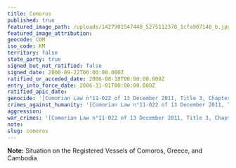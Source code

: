 ```yaml
---
title: Comoros
published: true
featured_image_path: /uploads/1427901547448_5275112378_1cfa907140_b.jpg
featured_image_attribution:
geocode: COM
iso_code: KM
territory: false
state_party: true
signed_but_not_ratified: false
signed_date: 2000-09-22T00:00:00.000Z
ratified_or_acceded_date: 2006-08-18T00:00:00.000Z
entry_into_force_date: 2006-11-01T00:00:00.000Z
ratified_apic_date:
genocide: '[Comorian Law n°11-022 of 13 December 2011, Title 3, Chapter 1, Article 17](https://iccdb.hrlc.net/data/doc/481/)'
crimes_against_humanity: '[Comorian Law n°11-022 of 13 December 2011, Title 3, Chapter 1, Article 18](https://iccdb.hrlc.net/data/doc/481/)'
aggression:
war_crimes: '[Comorian Law n°11-022 of 13 December 2011, Title 3, Chapter 1, Article 20](https://iccdb.hrlc.net/data/doc/481/)'
note:
slug: comoros
---
```


**Note:** Situation on the Registered Vessels of Comoros, Greece, and Cambodia